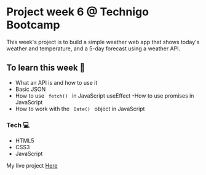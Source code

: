 # Project week 6 @ Technigo Bootcamp 

This week's project is to build a simple weather web app that shows today's weather and temperature, and a 5-day forecast using a weather API. 

## To learn this week 🧠

- What an API is and how to use it
- Basic JSON
- How to use  <code> fetch() </code> in JavaScript useEffect 
-How to use promises in JavaScript
- How to work with the <code> Date() </code> object in JavaScript

### Tech  💻

- HTML5
- CSS3
- JavaScript 

My live project [Here](https://weather-by-nasim.netlify.com/)

